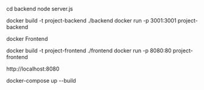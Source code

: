 cd backend
node server.js



docker build -t project-backend ./backend
docker run -p 3001:3001 project-backend


docker Frontend

docker build -t project-frontend ./frontend
docker run -p 8080:80 project-frontend

http://localhost:8080


docker-compose up --build
